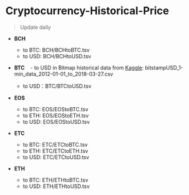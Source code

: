 # Cryptocurrency-Historical-Price

>Update daily
 
* **BCH**
    - to BTC: BCH/BCHtoBTC.tsv
    - to USD: BCH/BCHtoUSD.tsv
 
* **BTC**
    - to USD in Bitmap historical data from [Kaggle](https://www.kaggle.com/mczielinski/bitcoin-historical-data/data): bitstampUSD_1-min_data_2012-01-01_to_2018-03-27.csv
    
    - to USD：BTC/BTCtoUSD.tsv
 
* **EOS**
    - to BTC: EOS/EOStoBTC.tsv
    - to ETH: EOS/EOStoETH.tsv
    - to USD: EOS/EOStoUSD.tsv
 
* **ETC**
    - to BTC: ETC/ETCtoBTC.tsv
    - to ETH: ETC/ETCtoETH.tsv
    - to USD: ETC/ETCtoUSD.tsv
 
* **ETH**
    - to BTC: ETH/ETHtoBTC.tsv
    - to USD: ETH/ETHtoUSD.tsv
